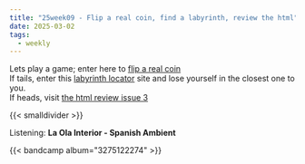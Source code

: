```yaml
---
title: "25week09 - Flip a real coin, find a labyrinth, review the html"
date: 2025-03-02
tags:
  - weekly
---
```



Lets play a game; enter here to [flip a real coin](https://fliparealcoin.com/) \
If tails, enter this [labyrinth locator](https://labyrinthlocator.org/) site and lose yourself in the closest one to you.  \
If heads, visit [the html review issue 3](https://thehtml.review/03/)


{{< smalldivider  >}}

Listening: **La Ola Interior - Spanish Ambient**


{{< bandcamp album="3275122274" >}}

<!-- 
{{< only-desktop >}}
<div style="display: flex; justify-content: center;">
<iframe style="border: 0; width: 700px; height: 230px;" src="https://bandcamp.com/EmbeddedPlayer/album=3275122274/size=large/bgcol=ffffff/linkcol=0687f5/tracklist=true/artwork=small/transparent=true/" seamless><a href="https://lesdisquesbongojoe.bandcamp.com/album/la-ola-interior-spanish-ambient-acid-exoticism-1983-1990">LA OLA INTERIOR Spanish Ambient &amp; Acid Exoticism 1983-1990 by Various Artists</a></iframe>
</div>
{{< /only-desktop >}}


{{< only-mobile >}}
<div style="display: flex; justify-content: center;">
<iframe style="border: 0; width: 350px; height: 550px;" src="https://bandcamp.com/EmbeddedPlayer/album=3275122274/size=large/bgcol=ffffff/linkcol=0687f5/transparent=true/" seamless><a href="https://lesdisquesbongojoe.bandcamp.com/album/la-ola-interior-spanish-ambient-acid-exoticism-1983-1990">LA OLA INTERIOR Spanish Ambient &amp; Acid Exoticism 1983-1990 by Various Artists</a></iframe>
</div>
{{< /only-mobile >}} -->